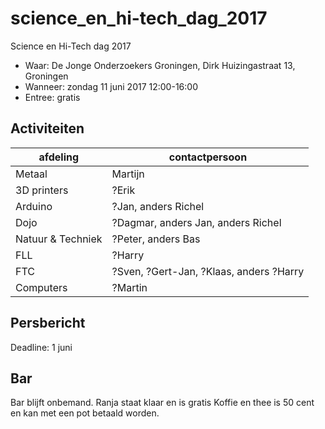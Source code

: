 # science_en_hi-tech_dag_2017

Science en Hi-Tech dag 2017

 * Waar: De Jonge Onderzoekers Groningen, Dirk Huizingastraat 13, Groningen
 * Wanneer: zondag 11 juni 2017 12:00-16:00
 * Entree: gratis

## Activiteiten

afdeling|contactpersoon
---|---
Metaal|Martijn
3D printers|?Erik
Arduino|?Jan, anders Richel
Dojo|?Dagmar, anders Jan, anders Richel
Natuur & Techniek|?Peter, anders Bas
FLL|?Harry
FTC|?Sven, ?Gert-Jan, ?Klaas, anders ?Harry
Computers|?Martin

## Persbericht

Deadline: 1 juni



## Bar

Bar blijft onbemand.
Ranja staat klaar en is gratis
Koffie en thee is 50 cent en kan met een pot betaald worden.
